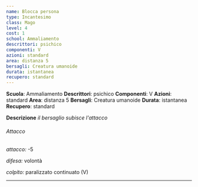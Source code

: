 ```yaml
---
name: Blocca persona
type: Incantesimo
class: Mago
level: 4
cost: 1
school: Ammaliamento
descrittori: psichico
componenti: V
azioni: standard
area: distanza 5
bersagli: Creatura umanoide
durata: istantanea
recupero: standard
---
```

**Scuola**: Ammaliamento
**Descrittori**: psichico
**Componenti**: V
**Azioni**: standard
**Area**: distanza 5
**Bersagli**: Creatura umanoide
**Durata**: istantanea
**Recupero**: standard

**Descrizione**
*il bersaglio subisce l'attacco*

###### Attacco

*attacco:* -5

*difesa:* volontà

*colpito:* paralizzato continuato (V)

---